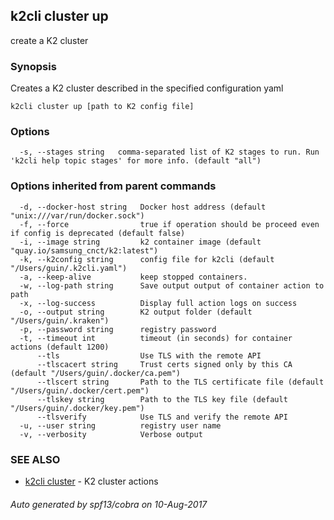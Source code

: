 ## k2cli cluster up

create a K2 cluster

### Synopsis


Creates a K2 cluster described in the specified configuration yaml

```
k2cli cluster up [path to K2 config file]
```

### Options

```
  -s, --stages string   comma-separated list of K2 stages to run. Run 'k2cli help topic stages' for more info. (default "all")
```

### Options inherited from parent commands

```
  -d, --docker-host string   Docker host address (default "unix:///var/run/docker.sock")
  -f, --force                true if operation should be proceed even if config is deprecated (default false)
  -i, --image string         k2 container image (default "quay.io/samsung_cnct/k2:latest")
  -k, --k2config string      config file for k2cli (default "/Users/guin/.k2cli.yaml")
  -a, --keep-alive           keep stopped containers.
  -w, --log-path string      Save output output of container action to path
  -x, --log-success          Display full action logs on success
  -o, --output string        K2 output folder (default "/Users/guin/.kraken")
  -p, --password string      registry password
  -t, --timeout int          timeout (in seconds) for container actions (default 1200)
      --tls                  Use TLS with the remote API
      --tlscacert string     Trust certs signed only by this CA (default "/Users/guin/.docker/ca.pem")
      --tlscert string       Path to the TLS certificate file (default "/Users/guin/.docker/cert.pem")
      --tlskey string        Path to the TLS key file (default "/Users/guin/.docker/key.pem")
      --tlsverify            Use TLS and verify the remote API
  -u, --user string          registry user name
  -v, --verbosity            Verbose output
```

### SEE ALSO
* [k2cli cluster](k2cli_cluster.md)	 - K2 cluster actions

###### Auto generated by spf13/cobra on 10-Aug-2017
